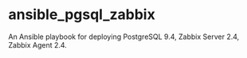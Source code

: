 # ansible_pgsql_zabbix
An Ansible playbook for deploying PostgreSQL 9.4, Zabbix Server 2.4, Zabbix Agent 2.4.
